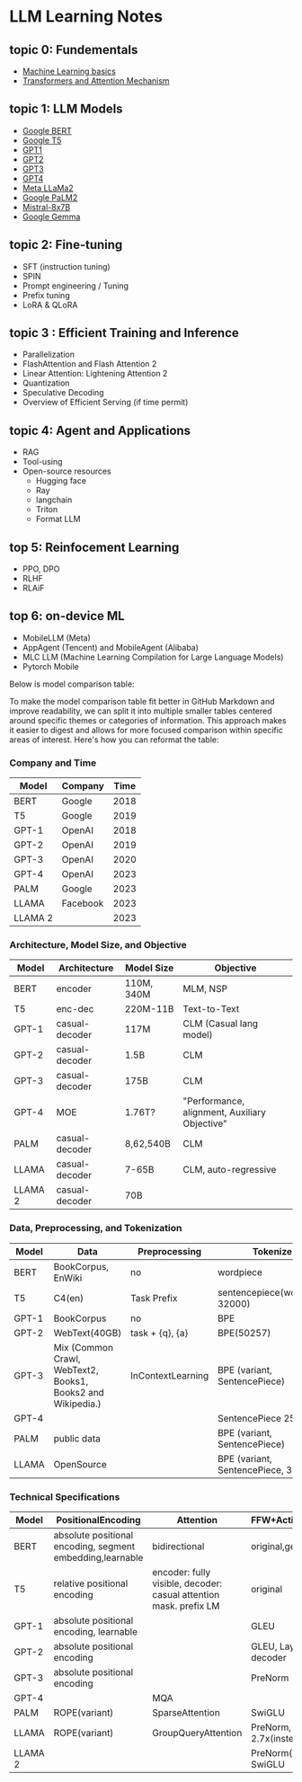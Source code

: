 # LLM Learning Notes

## topic 0: Fundementals
- [Machine Learning basics](0-fundementals/1-rnn.md)
- [Transformers and Attention Mechanism](0-fundementals/2-attention.md)

## topic 1: LLM Models
- [Google BERT](1-pretraining/1-bert.md)
- [Google T5](1-pretraining/2-t5.md)
- [GPT1](1-pretraining/3-gpt1.md)
- [GPT2](1-pretraining/3-gpt2.md)
- [GPT3](1-pretraining/3-gpt3.md)
- [GPT4](1-pretraining/3-gpt4.md)
- [Meta LLaMa2](1-pretraining/3-llama2.md)
- [Google PaLM2](1-pretraining/4-palm2.md)
- [Mistral-8x7B](1-pretraining/5-mistral.md)
- [Google Gemma](1-pretraining/6-gemma.md)

## topic 2: Fine-tuning
- SFT (instruction tuning)
- SPIN
- Prompt engineering / Tuning
- Prefix tuning
- LoRA & QLoRA


## topic 3 : Efficient Training and Inference
- Parallelization
- FlashAttention and Flash Attention 2
- Linear Attention: Lightening Attention 2
- Quantization
- Speculative Decoding
- Overview of Efficient Serving (if time permit)

## topic 4: Agent and Applications
- RAG
- Tool-using
- Open-source resources
  - Hugging face
  - Ray
  - langchain
  - Triton
  - Format LLM

## top 5: Reinfocement Learning
- PPO, DPO
- RLHF
- RLAiF

## top 6: on-device ML
- MobileLLM (Meta)
- AppAgent (Tencent) and MobileAgent (Alibaba)
- MLC LLM (Machine Learning Compilation for Large Language Models)
- Pytorch Mobile


Below is model comparison table:

To make the model comparison table fit better in GitHub Markdown and improve readability, we can split it into multiple smaller tables centered around specific themes or categories of information. This approach makes it easier to digest and allows for more focused comparison within specific areas of interest. Here's how you can reformat the table:

### Company and Time

| Model      | Company  | Time |
|------------|----------|------|
| BERT       | Google   | 2018 |
| T5         | Google   | 2019 |
| GPT-1      | OpenAI   | 2018 |
| GPT-2      | OpenAI   | 2019 |
| GPT-3      | OpenAI   | 2020 |
| GPT-4      | OpenAI   | 2023 |
| PALM       | Google   | 2023 |
| LLAMA      | Facebook | 2023 |
| LLAMA 2    |          | 2023 |

### Architecture, Model Size, and Objective

| Model      | Architecture       | Model Size           | Objective                                                  |
|------------|-------------------|----------------------|------------------------------------------------------------|
| BERT       | encoder            | 110M, 340M           | MLM, NSP                                                   |
| T5         | enc-dec            | 220M-11B             | Text-to-Text                                               |
| GPT-1      | casual-decoder     | 117M                 | CLM (Casual lang model)                                    |
| GPT-2      | casual-decoder     | 1.5B                 | CLM                                                        |
| GPT-3      | casual-decoder     | 175B                 | CLM                                                        |
| GPT-4      | MOE                | 1.76T?               | "Performance, alignment, Auxiliary Objective"             |
| PALM       | casual-decoder     | 8,62,540B            | CLM                                                        |
| LLAMA      | casual-decoder     | 7-65B                | CLM, auto-regressive                                       |
| LLAMA 2    | casual-decoder     | 70B                  |                                                            |

### Data, Preprocessing, and Tokenization

| Model      | Data                                                                 | Preprocessing | Tokenizer                                     |
|------------|----------------------------------------------------------------------|---------------|-----------------------------------------------|
| BERT       | BookCorpus, EnWiki                                                   | no            | wordpiece                                    |
| T5         | C4(en)                                                               | Task Prefix   | sentencepiece(wordpiece, 32000)              |
| GPT-1      | BookCorpus                                                           | no            | BPE                                          |
| GPT-2      | WebText(40GB)                                                        | task + {q}, {a}| BPE(50257)                                    |
| GPT-3      | Mix (Common Crawl, WebText2, Books1, Books2 and Wikipedia.)         | InContextLearning | BPE (variant, SentencePiece)           |
| GPT-4      |                                                                      |               | SentencePiece 256k                           |
| PALM       | public data                                                          |               | BPE (variant, SentencePiece)                 |
| LLAMA      | OpenSource                                                           |               | BPE (variant, SentencePiece, 32k)            |

### Technical Specifications

| Model      | PositionalEncoding         | Attention          | FFW+Activation+related                      | ContextLength | Layers | BatchSize |
|------------|----------------------------|--------------------|---------------------------------------------|---------------|--------|-----------|
| BERT       | absolute positional encoding, segment embedding,learnable | bidirectional | original,gelu                              | 512           | 12,24  | 32        |
| T5         | relative positional encoding| encoder: fully visible, decoder: casual attention mask. prefix LM | original        | 512     | 12      | 128       |
| GPT-1      | absolute positional encoding, learnable |                  | GLEU                                        | 512           | 12     | 64        |
| GPT-2      | absolute positional encoding|                    | GLEU, LayerNorm before decoder              | 768,1024, 1280, 1600 | 48   | 512       |
| GPT-3      | absolute positional encoding|                    | PreNorm                                    | 2048          | 96     | 32M       |
| GPT-4      |                            | MQA                |                                            |               | 120    | 16M       |
| PALM       | ROPE(variant)              | SparseAttention    | SwiGLU                                      | 4,096,819,218,432 | 32,64,118 |         |
| LLAMA      | ROPE(variant)              | GroupQueryAttention| PreNorm, SwiGLU, 2.7x(instead of 4)        | 2k            | 32-80  | 4M        |
| LLAMA 2    |                            |                    | PreNorm(RMSNorm), SwiGLU                    | 4k            | 32-80  | 4M        |